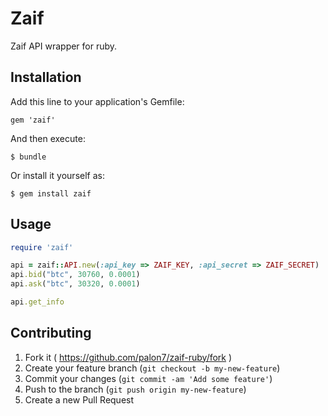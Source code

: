 # Zaif

Zaif API wrapper for ruby.

## Installation

Add this line to your application's Gemfile:

    gem 'zaif'

And then execute:

    $ bundle

Or install it yourself as:

    $ gem install zaif

## Usage

```ruby
require 'zaif'

api = zaif::API.new(:api_key => ZAIF_KEY, :api_secret => ZAIF_SECRET)
api.bid("btc", 30760, 0.0001)
api.ask("btc", 30320, 0.0001)

api.get_info
```

## Contributing

1. Fork it ( https://github.com/palon7/zaif-ruby/fork )
2. Create your feature branch (`git checkout -b my-new-feature`)
3. Commit your changes (`git commit -am 'Add some feature'`)
4. Push to the branch (`git push origin my-new-feature`)
5. Create a new Pull Request
